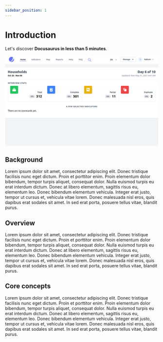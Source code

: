 ```yaml
---
sidebar_position: 1
---
```


# Introduction

Let's discover **Docusaurus in less than 5 minutes**.

![](/img/user/overview.png)

## Background

Lorem ipsum dolor sit amet, consectetur adipiscing elit. Donec tristique facilisis nunc eget dictum. Proin et porttitor enim. Proin elementum dolor bibendum, tempor turpis aliquet, consequat dolor. Nulla euismod turpis eu erat interdum dictum. Donec at libero elementum, sagittis risus eu, elementum leo. Donec bibendum elementum vehicula. Integer erat justo, tempor ut cursus et, vehicula vitae lorem. Donec malesuada nisl eros, quis dapibus erat sodales sit amet. In sed erat porta, posuere tellus vitae, blandit purus.

## Overview

Lorem ipsum dolor sit amet, consectetur adipiscing elit. Donec tristique facilisis nunc eget dictum. Proin et porttitor enim. Proin elementum dolor bibendum, tempor turpis aliquet, consequat dolor. Nulla euismod turpis eu erat interdum dictum. Donec at libero elementum, sagittis risus eu, elementum leo. Donec bibendum elementum vehicula. Integer erat justo, tempor ut cursus et, vehicula vitae lorem. Donec malesuada nisl eros, quis dapibus erat sodales sit amet. In sed erat porta, posuere tellus vitae, blandit purus.

## Core concepts

Lorem ipsum dolor sit amet, consectetur adipiscing elit. Donec tristique facilisis nunc eget dictum. Proin et porttitor enim. Proin elementum dolor bibendum, tempor turpis aliquet, consequat dolor. Nulla euismod turpis eu erat interdum dictum. Donec at libero elementum, sagittis risus eu, elementum leo. Donec bibendum elementum vehicula. Integer erat justo, tempor ut cursus et, vehicula vitae lorem. Donec malesuada nisl eros, quis dapibus erat sodales sit amet. In sed erat porta, posuere tellus vitae, blandit purus.